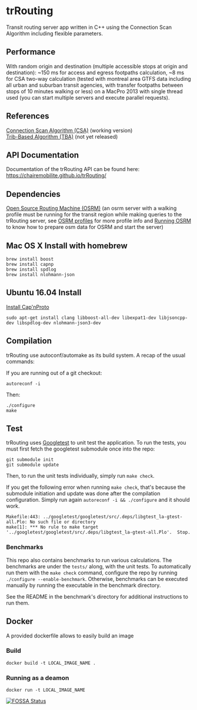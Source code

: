 # trRouting
Transit routing server app written in C++ using the Connection Scan Algorithm including flexible parameters.

## Performance
With random origin and destination (multiple accessible stops at origin and destination): ~150 ms for access and egress footpaths calculation, ~8 ms for CSA two-way calculation (tested with montreal area GTFS data including all urban and suburban transit agencies, with transfer footpaths between stops of 10 minutes walking or less) on a MacPro 2013 with single thread used (you can start multiple servers and execute parallel requests).

## References
[Connection Scan Algorithm (CSA)][1] (working version)  
[Trib-Based Algorithm (TBA)][2] (not yet released)

## API Documentation

Documentation of the trRouting API can be found here: 
https://chairemobilite.github.io/trRouting/

## Dependencies
[Open Source Routing Machine (OSRM)][3] (an osrm server with a walking profile must be running for the transit region while making queries to the trRouting server, see [OSRM profiles][5] for more profile info and [Running OSRM][6] to know how to prepare osm data for OSRM and start the server)

[1]: https://i11www.iti.kit.edu/extra/publications/dpsw-isftr-13.pdf "Intriguingly Simple and Fast Transit Routing"
[2]: https://arxiv.org/pdf/1504.07149v2.pdf "Trip-Based Public Transit Routing"
[3]: https://github.com/Project-OSRM/osrm-backend/ "Open Source Routing Machine Github Repository"
[4]: https://github.com/Project-OSRM/osrm-backend/wiki "OSRM Wiki"
[5]: https://github.com/Project-OSRM/osrm-backend/blob/master/docs/profiles.md "OSRM profiles"
[6]: https://github.com/Project-OSRM/osrm-backend/wiki/Running-OSRM "Running OSRM"

## Mac OS X Install with homebrew
```
brew install boost
brew install capnp
brew install spdlog
brew install nlohmann-json
```

## Ubuntu 16.04 Install

[Install Cap'nProto](https://capnproto.org/install.html)
```
sudo apt-get install clang libboost-all-dev libexpat1-dev libjsoncpp-dev libspdlog-dev nlohmann-json3-dev
```

## Compilation
trRouting use autoconf/automake as its build system. A recap of the usual commands: 

If you are running out of a git checkout: 
```
autoreconf -i
```

Then: 
```
./configure
make
```

## Test

trRouting uses [Googletest](https://github.com/google/googletest) to unit test the application. To run the tests, you must first fetch the googletest submodule once into the repo:

```
git submodule init
git submodule update
```

Then, to run the unit tests individually, simply run `make check`.

If you get the following error when running `make check`, that's because the submodule initiation and update was done after the compilation configuration. Simply run again `autoreconf -i && ./configure` and it should work.

```
Makefile:443: ../googletest/googletest/src/.deps/libgtest_la-gtest-all.Plo: No such file or directory
make[1]: *** No rule to make target '../googletest/googletest/src/.deps/libgtest_la-gtest-all.Plo'.  Stop.
```

### Benchmarks

This repo also contains benchmarks to run various calculations. The benchmarks are under the `tests/` along, with the unit tests. To automatically run them with the `make check` command, configure the repo by running `./configure --enable-benchmark`. Otherwise, benchmarks can be executed manually by running the executable in the benchmark directory.

See the README in the benchmark's directory for additional instructions to run them.

## Docker
A provided dockerfile allows to easily build an image

### Build
`docker build -t LOCAL_IMAGE_NAME .`

### Running as a deamon
`docker run -t LOCAL_IMAGE_NAME`


[![FOSSA Status](https://app.fossa.io/api/projects/git%2Bgithub.com%2Fkaligrafy%2FtrRouting.svg?type=large)](https://app.fossa.io/projects/git%2Bgithub.com%2Fkaligrafy%2FtrRouting?ref=badge_large)
